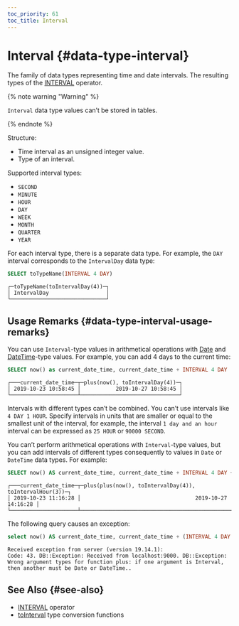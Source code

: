 ```yaml
---
toc_priority: 61
toc_title: Interval
---
```


# Interval {#data-type-interval}

The family of data types representing time and date intervals. The resulting types of the [INTERVAL](../../../sql-reference/operators/index.md#operator-interval) operator.

{% note warning "Warning" %}

`Interval` data type values can’t be stored in tables.

{% endnote %}

Structure:

-   Time interval as an unsigned integer value.
-   Type of an interval.

Supported interval types:

-   `SECOND`
-   `MINUTE`
-   `HOUR`
-   `DAY`
-   `WEEK`
-   `MONTH`
-   `QUARTER`
-   `YEAR`

For each interval type, there is a separate data type. For example, the `DAY` interval corresponds to the `IntervalDay` data type:

``` sql
SELECT toTypeName(INTERVAL 4 DAY)
```

``` text
┌─toTypeName(toIntervalDay(4))─┐
│ IntervalDay                  │
└──────────────────────────────┘
```

## Usage Remarks {#data-type-interval-usage-remarks}

You can use `Interval`-type values in arithmetical operations with [Date](../../../sql-reference/data-types/date.md) and [DateTime](../../../sql-reference/data-types/datetime.md)-type values. For example, you can add 4 days to the current time:

``` sql
SELECT now() as current_date_time, current_date_time + INTERVAL 4 DAY
```

``` text
┌───current_date_time─┬─plus(now(), toIntervalDay(4))─┐
│ 2019-10-23 10:58:45 │           2019-10-27 10:58:45 │
└─────────────────────┴───────────────────────────────┘
```

Intervals with different types can’t be combined. You can’t use intervals like `4 DAY 1 HOUR`. Specify intervals in units that are smaller or equal to the smallest unit of the interval, for example, the interval `1 day and an hour` interval can be expressed as `25 HOUR` or `90000 SECOND`.

You can’t perform arithmetical operations with `Interval`-type values, but you can add intervals of different types consequently to values in `Date` or `DateTime` data types. For example:

``` sql
SELECT now() AS current_date_time, current_date_time + INTERVAL 4 DAY + INTERVAL 3 HOUR
```

``` text
┌───current_date_time─┬─plus(plus(now(), toIntervalDay(4)), toIntervalHour(3))─┐
│ 2019-10-23 11:16:28 │                                    2019-10-27 14:16:28 │
└─────────────────────┴────────────────────────────────────────────────────────┘
```

The following query causes an exception:

``` sql
select now() AS current_date_time, current_date_time + (INTERVAL 4 DAY + INTERVAL 3 HOUR)
```

``` text
Received exception from server (version 19.14.1):
Code: 43. DB::Exception: Received from localhost:9000. DB::Exception: Wrong argument types for function plus: if one argument is Interval, then another must be Date or DateTime..
```

## See Also {#see-also}

-   [INTERVAL](../../../sql-reference/operators/index.md#operator-interval) operator
-   [toInterval](../../../sql-reference/functions/type-conversion-functions.md#function-tointerval) type conversion functions

